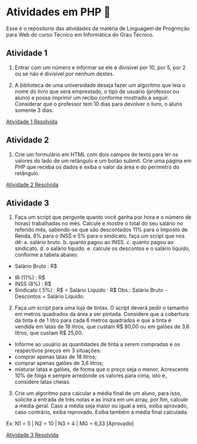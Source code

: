 # Atividades em PHP 🐘
Esse é o repositorio das atividades da matéria de Linguagem de Progrmção para Web do curso Técnico em Informática do Grau Técnico.

## Atividade 1 
1. Entrar com um número e informar se ele é divisível por 10, por 5, por 2 ou se não é divisível por nenhum destes.

2. A biblioteca de uma universidade deseja fazer um algoritmo que leia o nome do livro que
será emprestado, o tipo de usuário (professor ou aluno) e possa imprimir um recibo conforme mostrado a seguir. Considerar que o professor tem 10 dias para devolver o livro, o aluno somente 3 dias.

[Atividade 1 Resolvida](https://github.com/JaquesRodrigues/Atividades_PHP/tree/main/atividades/Atividade%201)

## Atividade 2 
1. Crie um formulário em HTML com dois campos de texto para ler os valores do lado de um retângulo
e um botão submit. Crie uma página em PHP que receba os dados e exiba o valor da área e do perímetro do retângulo.

[Atividade 2 Resolvida](https://github.com/JaquesRodrigues/Atividades_PHP/tree/main/atividades/Atividade%202)

## Atividade 3 
1. Faça um script que pergunte quanto você ganha por hora e o número de
horas) trabalhadas no mês. Calcule e mostre o total do seu salário no referido
mês, sabendo-se que são descontados 11% para o Imposto de Renda, 8% para
o INSS e 5% para o sindicato, faça um script que nos dê:
a. salário bruto.
b. quanto pagou ao INSS.
c. quanto pagou ao sindicato.
d. o salário líquido.
e. calcule os descontos e o salário líquido, conforme a tabela abaixo:
+ Salário Bruto : R$
- IR (11%) : R$
- INSS (8%) : R$
- Sindicato ( 5%) : R$
= Salário Liquido : R$
Obs.: Salário Bruto - Descontos = Salário Líquido.

2. Faça um script para uma loja de tintas. O script deverá pedir o tamanho em
metros quadrados da área a ser pintada. Considere que a cobertura da tinta é
de 1 litro para cada 6 metros quadrados e que a tinta é vendida em latas de 18
litros, que custam R$ 80,00 ou em galões de 3,6 litros, que custam R$ 25,00.
* Informe ao usuário as quantidades de tinta a serem compradas e os
respectivos preços em 3 situações:
* comprar apenas latas de 18 litros;
* comprar apenas galões de 3,6 litros;
* misturar latas e galões, de forma que o preço seja o menor. Acrescente
10% de folga e sempre arredonde os valores para cima, isto é, considere
latas cheias.

3. Crie um algoritmo para calcular a média final de um aluno, para isso,
solicite a entrada de três notas e as insira em um array, por fim,
calcule a média geral. Caso a média seja maior ou igual a seis, exiba
aprovado, caso contrário, exiba reprovado. Exiba também a média final
calculada.

Ex: N1 = 5 | N2 = 10 | N3 = 4 | MG = 6,33 [Aprovado]

[Atividade 3 Resolvida](https://github.com/JaquesRodrigues/Atividades_PHP/tree/main/atividades/Atividade%203)
